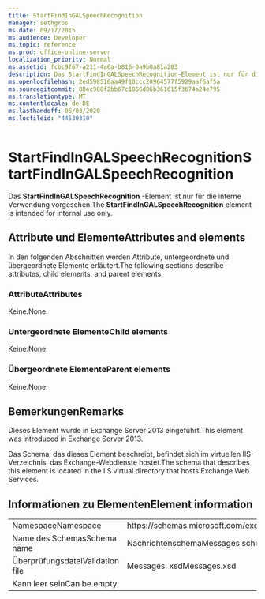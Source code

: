 ```yaml
---
title: StartFindInGALSpeechRecognition
manager: sethgros
ms.date: 09/17/2015
ms.audience: Developer
ms.topic: reference
ms.prod: office-online-server
localization_priority: Normal
ms.assetid: fcbc9f67-a211-4a6a-b816-0a9b0a81a283
description: Das StartFindInGALSpeechRecognition-Element ist nur für die interne Verwendung vorgesehen.
ms.openlocfilehash: 2ed598516aa49f10ccc20964577f5929aaf6af5a
ms.sourcegitcommit: 88ec988f2bb67c1866d06b361615f3674a24e795
ms.translationtype: MT
ms.contentlocale: de-DE
ms.lasthandoff: 06/03/2020
ms.locfileid: "44530310"
---
```

# <a name="startfindingalspeechrecognition"></a><span data-ttu-id="0694b-103">StartFindInGALSpeechRecognition</span><span class="sxs-lookup"><span data-stu-id="0694b-103">StartFindInGALSpeechRecognition</span></span>

<span data-ttu-id="0694b-104">Das **StartFindInGALSpeechRecognition** -Element ist nur für die interne Verwendung vorgesehen.</span><span class="sxs-lookup"><span data-stu-id="0694b-104">The **StartFindInGALSpeechRecognition** element is intended for internal use only.</span></span> 

## <a name="attributes-and-elements"></a><span data-ttu-id="0694b-105">Attribute und Elemente</span><span class="sxs-lookup"><span data-stu-id="0694b-105">Attributes and elements</span></span>

<span data-ttu-id="0694b-106">In den folgenden Abschnitten werden Attribute, untergeordnete und übergeordnete Elemente erläutert.</span><span class="sxs-lookup"><span data-stu-id="0694b-106">The following sections describe attributes, child elements, and parent elements.</span></span>
  
### <a name="attributes"></a><span data-ttu-id="0694b-107">Attribute</span><span class="sxs-lookup"><span data-stu-id="0694b-107">Attributes</span></span>

<span data-ttu-id="0694b-108">Keine.</span><span class="sxs-lookup"><span data-stu-id="0694b-108">None.</span></span>
  
### <a name="child-elements"></a><span data-ttu-id="0694b-109">Untergeordnete Elemente</span><span class="sxs-lookup"><span data-stu-id="0694b-109">Child elements</span></span>

<span data-ttu-id="0694b-110">Keine.</span><span class="sxs-lookup"><span data-stu-id="0694b-110">None.</span></span>
  
### <a name="parent-elements"></a><span data-ttu-id="0694b-111">Übergeordnete Elemente</span><span class="sxs-lookup"><span data-stu-id="0694b-111">Parent elements</span></span>

<span data-ttu-id="0694b-112">Keine.</span><span class="sxs-lookup"><span data-stu-id="0694b-112">None.</span></span>
  
## <a name="remarks"></a><span data-ttu-id="0694b-113">Bemerkungen</span><span class="sxs-lookup"><span data-stu-id="0694b-113">Remarks</span></span>

<span data-ttu-id="0694b-114">Dieses Element wurde in Exchange Server 2013 eingeführt.</span><span class="sxs-lookup"><span data-stu-id="0694b-114">This element was introduced in Exchange Server 2013.</span></span>
  
<span data-ttu-id="0694b-115">Das Schema, das dieses Element beschreibt, befindet sich im virtuellen IIS-Verzeichnis, das Exchange-Webdienste hostet.</span><span class="sxs-lookup"><span data-stu-id="0694b-115">The schema that describes this element is located in the IIS virtual directory that hosts Exchange Web Services.</span></span>
  
## <a name="element-information"></a><span data-ttu-id="0694b-116">Informationen zu Elementen</span><span class="sxs-lookup"><span data-stu-id="0694b-116">Element information</span></span>

|||
|:-----|:-----|
|<span data-ttu-id="0694b-117">Namespace</span><span class="sxs-lookup"><span data-stu-id="0694b-117">Namespace</span></span>  <br/> |https://schemas.microsoft.com/exchange/services/2006/messages  <br/> |
|<span data-ttu-id="0694b-118">Name des Schemas</span><span class="sxs-lookup"><span data-stu-id="0694b-118">Schema name</span></span>  <br/> |<span data-ttu-id="0694b-119">Nachrichtenschema</span><span class="sxs-lookup"><span data-stu-id="0694b-119">Messages schema</span></span>  <br/> |
|<span data-ttu-id="0694b-120">Überprüfungsdatei</span><span class="sxs-lookup"><span data-stu-id="0694b-120">Validation file</span></span>  <br/> |<span data-ttu-id="0694b-121">Messages. xsd</span><span class="sxs-lookup"><span data-stu-id="0694b-121">Messages.xsd</span></span>  <br/> |
|<span data-ttu-id="0694b-122">Kann leer sein</span><span class="sxs-lookup"><span data-stu-id="0694b-122">Can be empty</span></span>  <br/> ||
   

